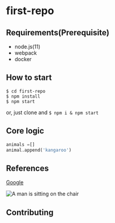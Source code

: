 # first-repo

## Requirements(Prerequisite)

- node.js(11)
- webpack
- docker

## How to start

```shell
$ cd first-repo
$ npm install
$ npm start
```
or, just clone and `$ npm i & npm start`

## Core logic

```python
animals =[]
animal.append('kangaroo')

```

## References
[Google](https://WWW.google.com/)

![A man is sitting on the chair](/imgs/man-on-the-chair.jpg)


## Contributing

